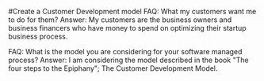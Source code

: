 #Create a Customer Development model
FAQ: What my customers want me to do for them?
Answer:	My customers are the business owners and business financers who have money to spend on optimizing their startup business process.

FAQ: What is the model you are considering for your software managed process?
Answer: I am considering the model described in the book "The four steps to the Epiphany"; The Customer Development Model.
